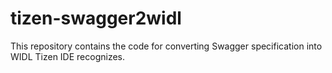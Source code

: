 tizen-swagger2widl
==================

This repository contains the code for converting Swagger specification into WIDL Tizen IDE recognizes.
